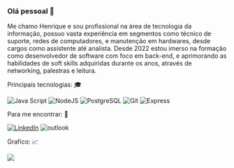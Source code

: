 ### Olá pessoal 👋

Me chamo Henrique e sou profissional na área de tecnologia da informação, possuo vasta experiência em segmentos como técnico de suporte, redes de computadores, e manutenção em hardwares, desde cargos como assistente até analista. 
Desde 2022 estou imerso na formação como desenvolvedor de software com foco em back-end, e aprimorando as habilidades de soft skills adquiridas durante os anos, através de networking, palestras e leitura.

Principais tecnologias: 🎓

![Java Script](https://img.shields.io/badge/JavaScript-F7DF1E?style=for-the-badge&logo=javascript&logoColor=black)
![NodeJS](https://img.shields.io/badge/Node.js-43853D?style=for-the-badge&logo=node.js&logoColor=white)
![PostgreSQL](https://img.shields.io/badge/PostgreSQL-316192?style=for-the-badge&logo=postgresql&logoColor=white)
![Git](https://img.shields.io/badge/Git-E34F26?style=for-the-badge&logo=git&logoColor=white)
![Express](https://img.shields.io/badge/Express.js-404D59?style=for-the-badge)


Para me encontrar: 🔎 

[![LinkedIn](https://img.shields.io/badge/LinkedIn-0077B5?style=for-the-badge&logo=linkedin&logoColor=white)](https://www.linkedin.com/in/henriquetex/)
![outlook](https://img.shields.io/badge/Microsoft_Outlook-0078D4?style=for-the-badge&logo=microsoft-outlook&logoColor=white)

Grafico: 📈

<a href="henry-Tex">
  <img align="center" src="https://github-readme-stats.vercel.app/api?username=henry-Tex&show_icons=true&theme=gruvbox" />
</a>
